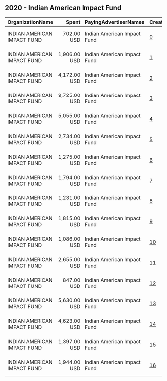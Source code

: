 ## 2020 - Indian American Impact Fund 
|OrganizationName|Spent|PayingAdvertiserNames|CreativeUrls|Impressions|Genders|AgeBrackets|CountryCodes|BillingAddresses|CandidateBallotInformation|
|:---|---:|:---|:---|---:|:---|:---|:---|:---|:---|
|INDIAN AMERICAN IMPACT FUND|702.00 USD|Indian American Impact Fund|[0](https://www.snap.com/political-ads/asset/05d76fe2c02c6942d90946a74bb209b3421e47eecd30b4fd71dbe8649261f646?mediaType=mp4)|17,824||18+|united states|"720 HARVARD STREET NW     ,WASHINGTON,20001,US"|The IMPACT Fund|
|INDIAN AMERICAN IMPACT FUND|1,906.00 USD|Indian American Impact Fund|[1](https://www.snap.com/political-ads/asset/b22277a48558d02143f3dd4c02dcf30f56c0b82fb0ade44038bf75d1aea83ce4?mediaType=png)|50,495|||united states|"720 HARVARD STREET NW     ,WASHINGTON,20001,US"|The IMPACT Fund|
|INDIAN AMERICAN IMPACT FUND|4,172.00 USD|Indian American Impact Fund|[2](https://www.snap.com/political-ads/asset/2267e758115519045d21d6c8a9950928c5f5f4848465e72501df9c4e9480b3f2?mediaType=png)|106,939|||united states|"720 HARVARD STREET NW     ,WASHINGTON,20001,US"|The IMPACT Fund|
|INDIAN AMERICAN IMPACT FUND|9,725.00 USD|Indian American Impact Fund|[3](https://www.snap.com/political-ads/asset/09c73023f370b5429876a334b69de0b1a919a9555ca51c9f3bc2c2cfcf13ef29?mediaType=png)|268,685|||united states|"720 HARVARD STREET NW     ,WASHINGTON,20001,US"|The IMPACT Fund|
|INDIAN AMERICAN IMPACT FUND|5,055.00 USD|Indian American Impact Fund|[4](https://www.snap.com/political-ads/asset/77edd5239592b8a1a96b4fe8106f4ca391bfde80fc8a0748d03461bd82fabb39?mediaType=mp4)|141,584||18+|united states|"720 HARVARD STREET NW     ,WASHINGTON,20001,US"|The IMPACT Fund|
|INDIAN AMERICAN IMPACT FUND|2,734.00 USD|Indian American Impact Fund|[5](https://www.snap.com/political-ads/asset/707c9beffe5b8279d029f4a9db8dbfeb424637eb4945d49dc10e55fb248cb72d?mediaType=png)|69,359|||united states|"720 HARVARD STREET NW     ,WASHINGTON,20001,US"|The IMPACT Fund|
|INDIAN AMERICAN IMPACT FUND|1,275.00 USD|Indian American Impact Fund|[6](https://www.snap.com/political-ads/asset/d1d69865a771b967cd7a586d62859c1aaeb8cbf4546bdf7c9a53cdb113d26fb1?mediaType=mp4)|33,034||18+|united states|"720 HARVARD STREET NW     ,WASHINGTON,20001,US"|The IMPACT Fund|
|INDIAN AMERICAN IMPACT FUND|1,794.00 USD|Indian American Impact Fund|[7](https://www.snap.com/political-ads/asset/a02638dda44496c8c664d5aff0475d5740da168da564da1258c7831630165074?mediaType=png)|46,960|||united states|"720 HARVARD STREET NW     ,WASHINGTON,20001,US"|The IMPACT Fund|
|INDIAN AMERICAN IMPACT FUND|1,231.00 USD|Indian American Impact Fund|[8](https://www.snap.com/political-ads/asset/dd0ed4d81d7ae39631401ab74e02a61465d0c2d4e7c953b368033088c0d1b9c6?mediaType=mp4)|32,254||18+|united states|"720 HARVARD STREET NW     ,WASHINGTON,20001,US"|The IMPACT Fund|
|INDIAN AMERICAN IMPACT FUND|1,815.00 USD|Indian American Impact Fund|[9](https://www.snap.com/political-ads/asset/e155c0e0e283108bd68a149aa1d875858449899c4fbbb90881ed1fd55f7ba834?mediaType=mp4)|50,092||18+|united states|"720 HARVARD STREET NW     ,WASHINGTON,20001,US"|The IMPACT Fund|
|INDIAN AMERICAN IMPACT FUND|1,086.00 USD|Indian American Impact Fund|[10](https://www.snap.com/political-ads/asset/c69104a42e35c5dadeae3b263cd77c98eed30b78a131e78861c7b20a2a25f4d1?mediaType=mp4)|28,841||18+|united states|"720 HARVARD STREET NW     ,WASHINGTON,20001,US"|The IMPACT Fund|
|INDIAN AMERICAN IMPACT FUND|2,655.00 USD|Indian American Impact Fund|[11](https://www.snap.com/political-ads/asset/3a782bef639915cca9c7636f1fc3cc3d3f0908e69512b90182f4216f0d298cd2?mediaType=png)|66,915|||united states|"720 HARVARD STREET NW     ,WASHINGTON,20001,US"|The IMPACT Fund|
|INDIAN AMERICAN IMPACT FUND|847.00 USD|Indian American Impact Fund|[12](https://www.snap.com/political-ads/asset/88f1bc0354c4e10d742087a5fdd9f83193b06bb4bafba29e93d7a89f3addc427?mediaType=mp4)|22,356||18+|united states|"720 HARVARD STREET NW     ,WASHINGTON,20001,US"|The IMPACT Fund|
|INDIAN AMERICAN IMPACT FUND|5,630.00 USD|Indian American Impact Fund|[13](https://www.snap.com/political-ads/asset/948add7d897617f4401518d49dc86ec00a834477a12419d3de6fbe5a1794b4b1?mediaType=mov)|186,113||18+|united states|"720 HARVARD STREET NW     ,WASHINGTON,20001,US"||
|INDIAN AMERICAN IMPACT FUND|4,623.00 USD|Indian American Impact Fund|[14](https://www.snap.com/political-ads/asset/ef718d6bffbe092d2c7cf4ef5eaeb7c7a02bef56b3fed7715680488b37410ff4?mediaType=png)|121,463|||united states|"720 HARVARD STREET NW     ,WASHINGTON,20001,US"|The IMPACT Fund|
|INDIAN AMERICAN IMPACT FUND|1,397.00 USD|Indian American Impact Fund|[15](https://www.snap.com/political-ads/asset/58809192705f770e2818478aeed237d9844839f0c3b6c0d461a1081fe832c86a?mediaType=mp4)|36,720||18+|united states|"720 HARVARD STREET NW     ,WASHINGTON,20001,US"|The IMPACT Fund|
|INDIAN AMERICAN IMPACT FUND|1,944.00 USD|Indian American Impact Fund|[16](https://www.snap.com/political-ads/asset/0072d2fdaebedc3be174b58785f0de0de59d287ad546c8b18565267e49a166ec?mediaType=mov)|61,806||18+|united states|"720 HARVARD STREET NW     ,WASHINGTON,20001,US"||
